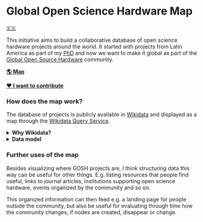 # Global Open Science Hardware Map

[:es:](leer.md)

This initiative aims to build a collaborative database of open science hardware projects around the world. It started with projects from Latin America as part of my [PhD](https://github.com/thessaly/phd/) and now we want to make it global as part of the [Global Open Source Hardware](https://openhardware.science) community. 

[**:earth_americas: Map**](http://tinyurl.com/y5d6hqb3)   

[**:heart: I want to contribute**](CONTRIBUTING.md)


### How does the map work?
The database of projects is publicly available in [Wikidata](https://www.wikidata.org) and displayed as a map through the [Wikidata Query Service](https://query.wikidata.org).

<details><summary><b>Why Wikidata?</b></summary>
<p>
In very very simple words, Wikidata is like Wikipedia but instead of writing articles you contribute to it with structured data. 

This means you can define your own data model, input data or import it from available sources and then use that same structure to search the database with the Query service. As part of the latter you can visualize results as a table, graph or map (if your data has geo coordinates).

[Database in table format](http://tinyurl.com/y6nxlzev)     
[Database in graph format]()    
[Database in map format]()

The benefits I see from this approach are:    
- Anyone can contribute;
- Map is updated everytime you visit it;
- Easy to link with other sources of data (wikipedia articles, github repos, journal articles);
- Engagement with the bigger wikimedia community
- Small collaboration == big benefits - By linking our nodes with other info already in wikidata we get a bigger picture

There is a small possibility of vandalism, that's why I keep a periodic [backup]() of the database in this same repo.

</details>

<details><summary><b>Data model</b></summary>
<p>
This is the minimum proposed structure that allows us to map projects that are part of GOSH community. It's made taking into account the available items (Q) and properties (P) defined by the Wikidata community. 

*Check an example here: [Monitor Abierto de Calidad de Aire (MACA)](https://www.wikidata.org/wiki/Q62395443)*

1. Node must be `instance of (P31)` one of the following:

- `project (Q170584)`
- `community (Q177634)`
- `university research group (Q28863779)`
- `business (Q4830453)`
- `institution (Q178706)`

2. Node must have statement `use (P366)` with one of the following values:

- `education (Q8434)`
- `art (Q735)`
- `academic research (Q62393045)`
- `community science (Q62392920)`

3. Node must have statement `field of work (P101)` with one of the following values or any other value available and useful:

- `microscopy	Q1074953`
- `biohacking	Q5205179`
- `unmanned aerial vehicle	Q484000`
- `microfluidics	Q138845`
- `transfeminism Q3308597`
- `air quality	Q56245086`
- `soil quality	Q2034420`
- `water quality	Q625376`
- `health Q12147`
- `physics	Q413`
- `sound	Q11461`
- `audiovisual	Q2431196`
- `textile	Q28823`
- `social innovation	Q1399209`
- `STEAM education Q62393596`

4. Node must have statement `official website (P856)` with a link pointing to documentation

5. Node must have statement `location (P276)` with value corresponding to item of the city where node happens.

  *Note: if city or region item doesn't have coordinate locations within its own page, node won't be mapped*

6. Node must have statement `part of (P361)` with value `Global Open Science Hardware (Q62391989)`

</details>

### Further uses of the map 

Besides visualizing where GOSH projects are, I think structuring data this way can be useful for other things. E.g. listing resources that people find useful, links to journal articles, institutions supporting open science hardware, events organized by the community and so on. 

This organized information can then feed e.g. a landing page for people outside the community, but also be useful for evaluating through time how the community changes, if nodes are created, disappear or change.


